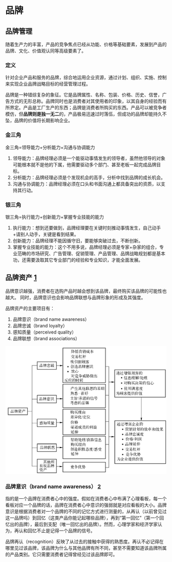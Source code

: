 # 品牌

## 品牌管理

随着生产力的丰富，产品的竞争焦点已经从功能、价格等基础要素，发展到产品的品牌、文化、价值观认同等高级要素了。

### 定义

针对企业产品和服务的品牌，综合地运用企业资源，通过计划、组织、实施、控制来实现企业品牌战略目标的经营管理过程。

品牌是一种错综复杂的象征。它是品牌属性、名称、包装、价格、历史、信誉，广告方式的无形总称。品牌同时也是消费者对其使用者的印象，以其自身的经验而有所界定。产品是工厂生产的东西；品牌是消费者所购买的东西。产品可以被竞争者模仿，但**品牌则是独一无二**的，产品极易迅速过时落伍，但成功的品牌却能持久不坠，品牌的价值将长期影响企业。

### 金三角

金三角=领导能力+分析能力+沟通与协调能力

1. 领导能力：品牌经理必须是一个能驱动事情发生的领导者，虽然他领导的对象可能根本就不是他的下属，他需要驱动多个部门、甚至老板一起完成品牌目标。
2. 分析能力：品牌经理必须是个发现机会的高手，分析中找到品牌的成长机会。
3. 沟通与协调能力：品牌经理必须在口头和书面沟通上都具备突出的资质，以支持其行动。

### 银三角

银三角=执行能力+创新能力+掌握专业技能的能力

1. 执行能力：想到还要做到，品牌经理要在关键时刻推动事情发生，自己动手+请别人动手，关键是看到结果。
2. 创新能力：品牌经理不能因循守旧，要能够突破过去，不断创新。
3. 掌握专业技能的能力：这个不用多说，品牌经理必须是专家+杂家的组合，专业范畴的市场研究、广告管理、促销管理、产品管理、品牌战略规划都是基本功，还需要汲取其它专业部门的经验和专业知识，才能全面发展。

## 品牌资产 [1]

品牌意识越强，消费者在选购产品时越会想到该品牌，最终购买该品牌的可能性也越大。 同时，品牌意识也会影响品牌联想与品牌形象的形成及其强度。

品牌资产的主要项目有：

1. 品牌意识（brand name awareness）
1. 品牌忠诚（brand loyalty）
1. 感知质量（perceived quality）
1. 品牌联想（brand associations）

![品牌资产](../img/brand_asset.jpg)

### 品牌意识（brand name awareness） [2]

指的是一个品牌在消费者心中的强度。假如在消费者心中布满了心理看板，每一个看板对应一个品牌的话，品牌在消费者心中意识的强弱就是对应看板的大小。品牌意识是根据消费者对一个品牌的不同的记忆方式进行测量的，从再认（以前曾见过这一品牌吗）到回忆（这类产品你能记起哪些品牌），再到“第一回忆”（第一个回忆出的品牌），最后到支配（唯一回忆出的品牌）。然而，心理学家和经济学家认为，再认和回忆不止是记得一个品牌的信号。

品牌再认（recognition）反映了从过去的接触中获得的熟悉度。再认不必记得在哪里见过该品牌，该品牌为什么与其他品牌有所不同，甚至不需要知道该品牌所属的产品类别。它只需要消费者记得曾经见过该品牌即可。


[1]: http://reader.epubee.com/books/mobile/e2/e22be26cde02a62274cac6fa3d3c6fb5/text00006.html?fromPre=last
[2]: http://reader.epubee.com/books/mobile/e2/e22be26cde02a62274cac6fa3d3c6fb5/text00007.html
